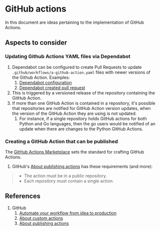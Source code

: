 # GitHub actions

In this document are ideas pertaining to the implementation of GitHub Actions.

## Aspects to consider

### Updating Github Actions YAML files via Dependabot

1. Dependabot can be configured to create Pull Requests to update `.github/workflows/a-github-action.yaml` files
   with newer versions of the Github Action. Examples:
    1. [Dependabot configuration](https://github.com/Senzing/template-repository/blob/main/.github/dependabot.yml)
    1. [Dependabot created pull request](https://github.com/Senzing/template-repository/pull/37/files)
1. This is triggered by a versioned release of the repository containing the GitHub Action.
1. If more than one GitHub Action is contained in a repository, it's possible that repositories are notified for
   GitHub Action version updates, when the version of the GitHub Action they are using is not updated.
    1. For instance,  if a single repository holds GitHub actions for both Python and Go languages,
       then the go users would be notified of an update when there are changes to the Python GitHub Actions.

### Creating a GitHub Action that can be published

The
[GitHub Actions Marketplace](https://github.com/marketplace?type=actions)
sets the standard for crafting GitHub Actions.

1. GitHub's [About publishing actions](https://docs.github.com/en/actions/creating-actions/publishing-actions-in-github-marketplace#about-publishing-actions) has these requirements (and more):

> - The action must be in a public repository.
> - Each repository must contain a single action.

## References

1. GitHub
    1. [Automate your workflow from idea to production](https://github.com/features/actions)
    1. [About custom actions](https://docs.github.com/en/actions/creating-actions/about-custom-actions)
    1. [About publishing actions](https://docs.github.com/en/actions/creating-actions/publishing-actions-in-github-marketplace#about-publishing-actions)
